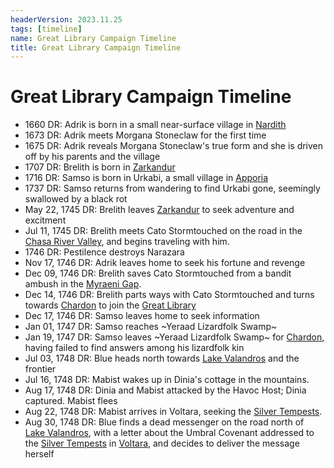 ```yaml
---
headerVersion: 2023.11.25
tags: [timeline]
name: Great Library Campaign Timeline
title: Great Library Campaign Timeline
---
```

# Great Library Campaign Timeline

- 1660 DR: Adrik is born in a small near-surface village in [Nardith](<../../gazetteer/greater-dunmar/realms/nardith/nardith.md>)
- 1673 DR: Adrik meets Morgana Stoneclaw for the first time
- 1675 DR: Adrik reveals Morgana Stoneclaw's true form and she is driven off by his parents and the village
- 1707 DR: Brelith is born in [Zarkandur](<../../gazetteer/central-highlands/dwarven-kingdoms/zarkandur.md>)
- 1716 DR: Samso is born in Urkabi, a small village in [Apporia](<../../gazetteer/greater-chardon/chardonian-empire/apporia/apporia.md>)
- 1737 DR: Samso returns from wandering to find Urkabi gone, seemingly swallowed by a black rot
- May 22, 1745 DR: Brelith leaves [Zarkandur](<../../gazetteer/central-highlands/dwarven-kingdoms/zarkandur.md>) to seek adventure and excitment
- Jul 11, 1745 DR: Brelith meets Cato Stormtouched on the road in the [Chasa River Valley](<../../gazetteer/greater-chardon/chardonian-empire/chasa-river-valley/chasa-river-valley.md>), and begins traveling with him.
- 1746 DR: Pestilence destroys Narazara
- Nov 17, 1746 DR: Adrik leaves home to seek his fortune and revenge
- Dec 09, 1746 DR: Brelith saves Cato Stormtouched from a bandit ambush in the [Myraeni Gap](<../../gazetteer/greater-dunmar/myraeni-gap.md>).
- Dec 14, 1746 DR: Brelith parts ways with Cato Stormtouched and turns towards [Chardon](<../../gazetteer/greater-chardon/chardonian-empire/chardon/chardon.md>) to join the [Great Library](<../../gazetteer/greater-chardon/chardonian-empire/chardon/great-library.md>)
- Dec 17, 1746 DR: Samso leaves home to seek information
- Jan 01, 1747 DR: Samso reaches ~Yeraad Lizardfolk Swamp~
- Jan 19, 1747 DR: Samso leaves ~Yeraad Lizardfolk Swamp~ for [Chardon](<../../gazetteer/greater-chardon/chardonian-empire/chardon/chardon.md>), having failed to find answers among his lizardfolk kin
- Jul 03, 1748 DR: Blue heads north towards [Lake Valandros](<../../gazetteer/greater-chardon/lake-valandros.md>) and the frontier
- Jul 16, 1748 DR: Mabist wakes up in Dinia's cottage in the mountains.
- Aug 17, 1748 DR: Dinia and Mabist attacked by the Havoc Host; Dinia captured. Mabist flees
- Aug 22, 1748 DR: Mabist arrives in Voltara, seeking the [Silver Tempests](<../../people/pcs/silver-tempests/silver-tempests.md>).
- Aug 30, 1748 DR: Blue finds a dead messenger on the road north of [Lake Valandros](<../../gazetteer/greater-chardon/lake-valandros.md>), with a letter about the Umbral Covenant addressed to the [Silver Tempests](<../../people/pcs/silver-tempests/silver-tempests.md>) in [Voltara](<../../gazetteer/northwest-coast/northern-provinces/voltara/voltara.md>), and decides to deliver the message herself

